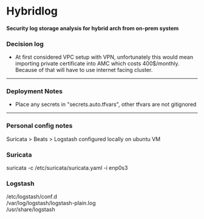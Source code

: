 # Hybridlog
#### Security log storage analysis for hybrid arch from on-prem system

### Decision log
* At first considered VPC setup with VPN, unfortunately this would mean importing private certificate into AMC which costs 400$/monthly. Because of that will have to use internet facing cluster.

---
### Deployment Notes
* Place any secrets in "secrets.auto.tfvars", other tfvars are not gitignored


---
### Personal config notes

Suricata > Beats > Logstash configured locally on ubuntu VM

### Suricata
suricata -c /etc/suricata/suricata.yaml -i enp0s3

### Logstash
/etc/logstash/conf.d \
/var/log/logstash/logstash-plain.log \
/usr/share/logstash




